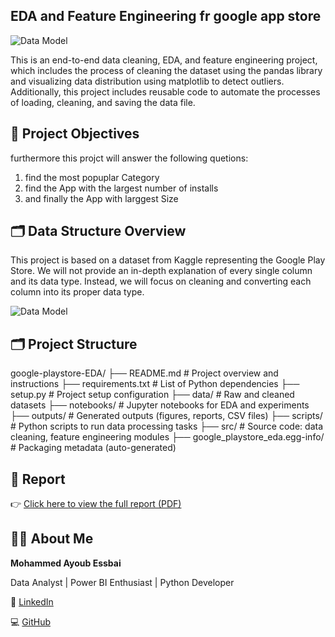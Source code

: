 ## EDA and Feature Engineering fr google app store

![Data Model]()


This is an end-to-end data cleaning, EDA, and feature engineering project,
which includes the process of cleaning the dataset using the pandas library and visualizing data distribution using matplotlib to detect outliers.
Additionally, this project includes reusable code to automate the processes of loading, cleaning, and saving the data file.

## 🎯 Project Objectives

furthermore this projct will answer the following quetions:
1. find the most popuplar Category
2. find the App with the largest number of installs
3. and finally the App with larggest Size

## 🗂️ Data Structure Overview

This project is based on a dataset from Kaggle representing the Google Play Store.
We will not provide an in-depth explanation of every single column and its data type.
Instead, we will focus on cleaning and converting each column into its proper data type.

![Data Model]()

## 🗂️  Project Structure

google-playstore-EDA/
├── README.md # Project overview and instructions
├── requirements.txt # List of Python dependencies
├── setup.py # Project setup configuration
├── data/ # Raw and cleaned datasets
├── notebooks/ # Jupyter notebooks for EDA and experiments
├── outputs/ # Generated outputs (figures, reports, CSV files)
├── scripts/ # Python scripts to run data processing tasks
├── src/ # Source code: data cleaning, feature engineering modules
├── google_playstore_eda.egg-info/ # Packaging metadata (auto-generated)

## 📄 Report

👉 [Click here to view the full report (PDF)]()

## 🙋‍♂️ About Me

**Mohammed Ayoub Essbai**

Data Analyst | Power BI Enthusiast | Python Developer

🔗 [LinkedIn](https://www.linkedin.com/in/mohammed-ayoub-essbai/)

💻 [GitHub](https://github.com/ayoub22222222)

